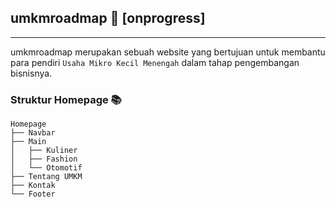 ## umkmroadmap 📍 [onprogress]

<hr>

umkmroadmap merupakan sebuah website yang bertujuan untuk membantu para pendiri `Usaha Mikro Kecil Menengah` dalam tahap pengembangan bisnisnya.


### Struktur Homepage 📚
```angular2html
Homepage
├── Navbar
├── Main
│   ├── Kuliner
│   ├── Fashion
│   └── Otomotif
├── Tentang UMKM
├── Kontak
└── Footer
```
